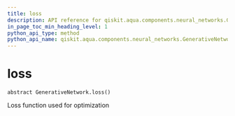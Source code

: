 ```yaml
---
title: loss
description: API reference for qiskit.aqua.components.neural_networks.GenerativeNetwork.loss
in_page_toc_min_heading_level: 1
python_api_type: method
python_api_name: qiskit.aqua.components.neural_networks.GenerativeNetwork.loss
---
```


# loss

<span id="qiskit.aqua.components.neural_networks.GenerativeNetwork.loss" />

`abstract GenerativeNetwork.loss()`

Loss function used for optimization

